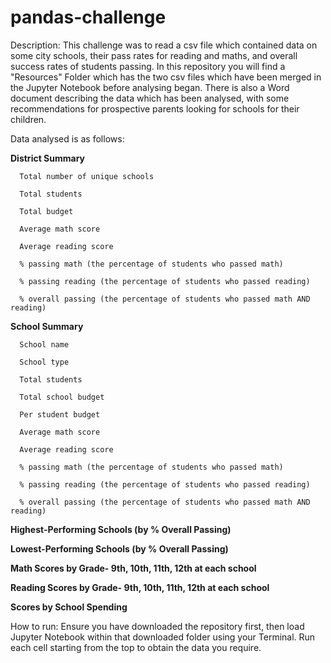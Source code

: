 # pandas-challenge
Description: This challenge was to read a csv file which contained data on some city schools, their pass rates for reading and maths, and overall success rates of students passing.
In this repository you will find a "Resources" Folder which has the two csv files which have been merged in the Jupyter Notebook before analysing began. There is also a Word document describing the data which has been analysed, with some recommendations for prospective parents looking for schools for their children.

Data analysed is as follows:
    
  **District Summary**
      
      Total number of unique schools
      
      Total students
      
      Total budget
      
      Average math score
      
      Average reading score
      
      % passing math (the percentage of students who passed math)
      
      % passing reading (the percentage of students who passed reading)
      
      % overall passing (the percentage of students who passed math AND reading)

  **School Summary**      
      
      School name
      
      School type
      
      Total students
      
      Total school budget
      
      Per student budget
      
      Average math score
      
      Average reading score
      
      % passing math (the percentage of students who passed math)
      
      % passing reading (the percentage of students who passed reading)
      
      % overall passing (the percentage of students who passed math AND reading)

  **Highest-Performing Schools (by % Overall Passing)**

  **Lowest-Performing Schools (by % Overall Passing)**

  **Math Scores by Grade- 9th, 10th, 11th, 12th at each school**

  **Reading Scores by Grade- 9th, 10th, 11th, 12th at each school**

  **Scores by School Spending**

  How to run:
  Ensure you have downloaded the repository first, then load Jupyter Notebook within that downloaded folder using your Terminal. Run each cell starting from the top to obtain the data you require.

  
